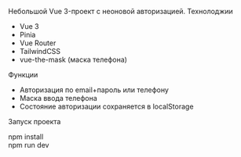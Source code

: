 
Небольшой Vue 3-проект с неоновой авторизацией.
Технолоджии
- Vue 3 
- Pinia 
- Vue Router
- TailwindCSS
- vue-the-mask (маска телефона)


Функции
- Авторизация по email+пароль или телефону
- Маска ввода телефона 
- Состояние авторизации сохраняется в localStorage

Запуск проекта

npm install<br>
npm run dev
